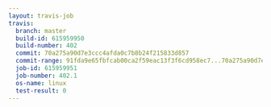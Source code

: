 ```yaml
---
layout: travis-job
travis:
  branch: master
  build-id: 615959950
  build-number: 402
  commit: 70a275a90d7e3ccc4afda0c7b8b24f215833d857
  commit-range: 91fda9e65fbfcab00ca2f59eac13f3f6cd958ec7...70a275a90d7e3ccc4afda0c7b8b24f215833d857
  job-id: 615959951
  job-number: 402.1
  os-name: linux
  test-result: 0
---
```

